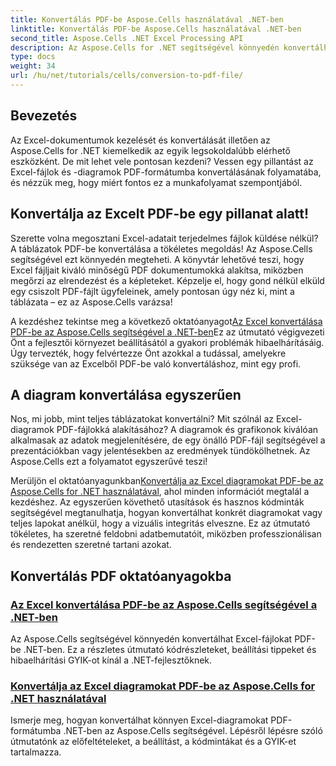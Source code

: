 ```yaml
---
title: Konvertálás PDF-be Aspose.Cells használatával .NET-ben
linktitle: Konvertálás PDF-be Aspose.Cells használatával .NET-ben
second_title: Aspose.Cells .NET Excel Processing API
description: Az Aspose.Cells for .NET segítségével könnyedén konvertálhat Excel-fájlokat PDF-be. Fedezze fel a részletes útmutatókat, kódrészleteket és tippeket átfogó oktatóanyagainkban.
type: docs
weight: 34
url: /hu/net/tutorials/cells/conversion-to-pdf-file/
--- 
```

## Bevezetés

Az Excel-dokumentumok kezelését és konvertálását illetően az Aspose.Cells for .NET kiemelkedik az egyik legsokoldalúbb elérhető eszközként. De mit lehet vele pontosan kezdeni? Vessen egy pillantást az Excel-fájlok és -diagramok PDF-formátumba konvertálásának folyamatába, és nézzük meg, hogy miért fontos ez a munkafolyamat szempontjából.

## Konvertálja az Excelt PDF-be egy pillanat alatt!

Szerette volna megosztani Excel-adatait terjedelmes fájlok küldése nélkül? A táblázatok PDF-be konvertálása a tökéletes megoldás! Az Aspose.Cells segítségével ezt könnyedén megteheti. A könyvtár lehetővé teszi, hogy Excel fájljait kiváló minőségű PDF dokumentumokká alakítsa, miközben megőrzi az elrendezést és a képleteket. Képzelje el, hogy gond nélkül elküld egy csiszolt PDF-fájlt ügyfeleinek, amely pontosan úgy néz ki, mint a táblázata – ez az Aspose.Cells varázsa!

 A kezdéshez tekintse meg a következő oktatóanyagot[Az Excel konvertálása PDF-be az Aspose.Cells segítségével a .NET-ben](./convert-excel-to-pdf/)Ez az útmutató végigvezeti Önt a fejlesztői környezet beállításától a gyakori problémák hibaelhárításáig. Úgy tervezték, hogy felvértezze Önt azokkal a tudással, amelyekre szüksége van az Excelből PDF-be való konvertáláshoz, mint egy profi.

## A diagram konvertálása egyszerűen

Nos, mi jobb, mint teljes táblázatokat konvertálni? Mit szólnál az Excel-diagramok PDF-fájlokká alakításához? A diagramok és grafikonok kiválóan alkalmasak az adatok megjelenítésére, de egy önálló PDF-fájl segítségével a prezentációkban vagy jelentésekben az eredmények tündökölhetnek. Az Aspose.Cells ezt a folyamatot egyszerűvé teszi! 

 Merüljön el oktatóanyagunkban[Konvertálja az Excel diagramokat PDF-be az Aspose.Cells for .NET használatával](./convert-excel-charts-to-pdf/), ahol minden információt megtalál a kezdéshez. Az egyszerűen követhető utasítások és hasznos kódminták segítségével megtanulhatja, hogyan konvertálhat konkrét diagramokat vagy teljes lapokat anélkül, hogy a vizuális integritás elveszne. Ez az útmutató tökéletes, ha szeretné feldobni adatbemutatóit, miközben professzionálisan és rendezetten szeretné tartani azokat.

## Konvertálás PDF oktatóanyagokba
### [Az Excel konvertálása PDF-be az Aspose.Cells segítségével a .NET-ben](./convert-excel-to-pdf/)
Az Aspose.Cells segítségével könnyedén konvertálhat Excel-fájlokat PDF-be .NET-ben. Ez a részletes útmutató kódrészleteket, beállítási tippeket és hibaelhárítási GYIK-ot kínál a .NET-fejlesztőknek.
### [Konvertálja az Excel diagramokat PDF-be az Aspose.Cells for .NET használatával](./convert-excel-charts-to-pdf/)
Ismerje meg, hogyan konvertálhat könnyen Excel-diagramokat PDF-formátumba .NET-ben az Aspose.Cells segítségével. Lépésről lépésre szóló útmutatónk az előfeltételeket, a beállítást, a kódmintákat és a GYIK-et tartalmazza.
